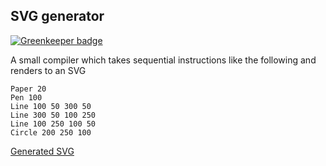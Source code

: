 ## SVG generator

[![Greenkeeper badge](https://badges.greenkeeper.io/jerilseb/svg-generator.svg)](https://greenkeeper.io/)

A small compiler which takes sequential instructions like the following and renders to an SVG

```
Paper 20 
Pen 100 
Line 100 50 300 50
Line 300 50 100 250
Line 100 250 100 50
Circle 200 250 100
```

[Generated SVG](http://jerilseb.github.io/svg-generator/)
